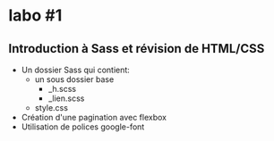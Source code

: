 # labo #1
## Introduction à Sass et révision de HTML/CSS

- Un dossier Sass qui contient:
    - un sous dossier base
        - _h.scss
        - _lien.scss
    - style.css
- Création d'une pagination avec flexbox
- Utilisation de polices google-font